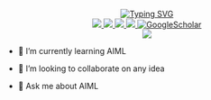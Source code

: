 <!--
**jaykantrprj/jaykantrprj** is a ✨ _special_ ✨ repository because its `README.md` (this file) appears on your GitHub profile.

Here are some ideas to get you started:

- 🔭 I’m currently working on ...
- 🌱 I’m currently learning ...
- 👯 I’m looking to collaborate on ...
- 🤔 I’m looking for help with ...
- 💬 Ask me about ...
- 📫 How to reach me: ...
- 😄 Pronouns: ...
- ⚡ Fun fact: ...
-->
<p align="center">
<a href="https://github.com/jaykantrprj">
    <img src="https://readme-typing-svg.demolab.com?font=Georgia&size=18&duration=2000&pause=100&multiline=true&width=500&height=80&lines=Jaykant+Prajapati;M Tech in IT, IIEST Shibpur+%7C+Learner+%7C+Developer;AI+%7C+ML" alt="Typing SVG" />
</a>
<br/>

<a href="https://jaykantrprj.github.io/">
    <img src="https://img.shields.io/badge/Website-jaykant-red?style=flat-square">
</a>  
<a href="https://jaykantrprj.github.io/Resume.pdf">
    <img src="https://img.shields.io/badge/PDF-CV-red?style=flat-square&logo=adobe">
</a>  
<a href="https://www.linkedin.com/in/jaykant-prajapati-a16917124/">
    <img src="https://img.shields.io/badge/-Linkedin-blue?style=flat-square&logo=linkedin">
</a>
<a href="mailto:ands.floyd@gmail.com">
    <img src="https://img.shields.io/badge/-Email-red?style=flat-square&logo=gmail&logoColor=white">
</a>
<a href='https://scholar.google.co.in/citations?user=1WxyhUQAAAAJ&hl=en&oi=ao' target="_blank">
    <img alt='GoogleScholar' src='https://img.shields.io/badge/Scholar-100000?style=flat&logo=GoogleScholar&logoColor=white&&color=0181FF'>
</a>


<br/> 

<!-- <a href="https://github.com/jaykantrprj">
    <img src="https://github-readme-stats.vercel.app/api?username=jaykantrprj&show_icons=true&count_private=true&show_icons=true&hide_border=true&hide_title=true&card_width=300px&hide_rank=true&bg_color=00000000&theme=dracula">
</a> -->

<a href="https://github.com/jaykantrprj">
    <img src="https://github-stats-alpha.vercel.app/api?username=jaykantrprj&cc=22272e&tc=37BCF6&ic=fff&bc=0000">
</a>

</p>

- 🌱 I’m currently learning AIML

- 👯 I’m looking to collaborate on any idea

- 💬 Ask me about AIML




